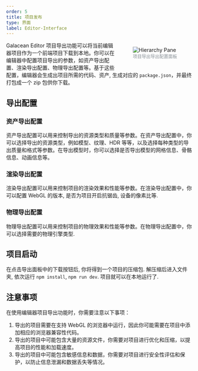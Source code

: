 ```yaml
---
order: 5
title: 项目发布
type: 界面
label: Editor-Interface
---
```


<figure style="float: right;position: relative; z-index: 2;">
  <img alt="Hierarchy Pane" src="https://mdn.alipayobjects.com/huamei_fvsq9p/afts/img/A*oMBrSq53g1UAAAAAAAAAAAAADqiTAQ/original">
  <figcaption style="text-align:center; color: #889096;font-size:12px">项目导出导出配置面板</figcaption>
</figure>

Galacean Editor 项目导出功能可以将当前编辑器项目作为一个前端项目下载到本地。你可以在编辑器中配置项目导出的参数，如资产导出配置、渲染导出配置、物理导出配置等。基于这些配置，编辑器会生成出项目所需的代码、资产, 生成对应的 `package.json`，并最终打包成一个 zip 包供你下载。

## 导出配置

### 资产导出配置

资产导出配置可以用来控制导出的资源类型和质量等参数。在资产导出配置中，你可以选择导出的资源类型，例如模型、纹理、HDR 等等，以及选择每种类型的导出质量和格式等参数。在导出模型时，你可以选择是否导出模型的网格信息、骨骼信息、动画信息等。

### 渲染导出配置

渲染导出配置可以用来控制项目的渲染效果和性能等参数。在渲染导出配置中，你可以配置 WebGL 的版本, 是否为项目开启抗锯齿, 设备的像素比等.

### 物理导出配置

物理导出配置可以用来控制项目的物理效果和性能等参数。在物理导出配置中，你可以选择需要的物理引擎类型.

## 项目启动

在点击导出面板中的下载按钮后, 你将得到一个项目的压缩包. 解压缩后进入文件夹, 依次运行 `npm install`, `npm run dev`. 项目就可以在本地运行了.

## 注意事项

在使用编辑器项目导出功能时，你需要注意以下事项：

1. 导出的项目需要在支持 WebGL 的浏览器中运行，因此你可能需要在项目中添加相应的浏览器兼容性代码。
2. 导出的项目中可能包含大量的资源文件，你需要对项目进行优化和压缩，以提高项目的性能和加载速度。
3. 导出的项目中可能包含敏感信息和数据，你需要对项目进行安全性评估和保护，以防止信息泄漏和数据丢失等情况。